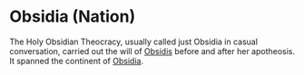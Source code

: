 # Obsidia (Nation)

The Holy Obsidian Theocracy, usually called just Obsidia in casual conversation, carried out the will of [Obsidis](../../inhabitants/deities/obsidis.md) before and after her apotheosis. It spanned the continent of [Obsidia](../../geography/continents/obsidia.md).